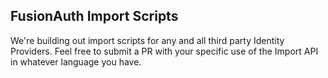 ## FusionAuth Import Scripts

We're building out import scripts for any and all third party Identity Providers. Feel free to submit a PR with your specific use of the Import API in whatever language you have. 
